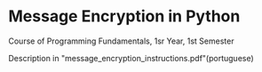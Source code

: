 # Message Encryption in Python

Course of Programming Fundamentals, 1sr Year, 1st Semester

Description in "message_encryption_instructions.pdf"(portuguese)

